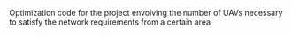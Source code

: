 Optimization code for the project envolving the number of UAVs necessary to satisfy the network requirements from a certain area
